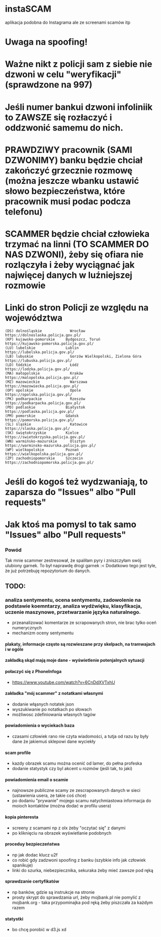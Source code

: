 # instaSCAM
aplikacja podobna do Instagrama ale ze screenami scamów itp

# Uwaga na spoofing! 
# Ważne nikt z policji sam z siebie nie dzwoni w celu "weryfikacji" (sprawdzone na 997)
# Jeśli numer bankui dzwoni infoliniik to ZAWSZE się rozłaczyć i oddzwonić samemu do nich.
# PRAWDZIWY pracownik (SAMI DZWONIMY) banku będzie chciał zakończyć grzecznie rozmowę (można jeszcze  wbanku ustawić słowo bezpieczeństwa, które pracownik musi podac podcza telefonu)
# SCAMMER będzie chciał człowieka trzymać na linni (TO SCAMMER DO NAS DZWONI), żeby się ofiara nie rozlączyła i żeby wyciągnać jak najwięcej danych w luźniejszej rozmowie


# Linki do stron Policji ze względu na województwa
```
(DS) dolnośląskie	          Wrocław                             https://dolnoslaska.policja.gov.pl/
(KP) kujawsko-pomorskie	    Bydgoszcz, Toruń                    https://kujawsko-pomorska.policja.gov.pl/
(LU) lubelskie	            Lublin                              https://lubelska.policja.gov.pl/
(LB) lubuskie	              Gorzów Wielkopolski, Zielona Góra   https://lubuska.policja.gov.pl/
(LD) łódzkie	              Łódź	                            https://lodzka.policja.gov.pl/
(MA) małopolskie	          Kraków	                            https://malopolska.policja.gov.pl/
(MZ) mazowieckie	          Warszawa                            https://mazowiecka.policja.gov.pl/
(OP) opolskie	              Opole                               https://opolska.policja.gov.pl/
(PK) podkarpackie	          Rzeszów	                            https://podkarpacka.policja.gov.pl/   
(PD) podlaskie	            Białystok                           https://podlaska.policja.gov.pl/
(PM) pomorskie	            Gdańsk                              https://pomorska.policja.gov.pl/   
(SL) śląskie	              Katowice                            https://slaska.policja.gov.pl/
(SK) świętokrzyskie	        Kielce                              https://swietokrzyska.policja.gov.pl/
(WN) warmińsko-mazurskie	  Olsztyn                             https://warminsko-mazurska.policja.gov.pl/
(WP) wielkopolskie	        Poznań                              https://wielkopolska.policja.gov.pl/
(ZP) zachodniopomorskie	    Szczecin                            https://zachodniopomorska.policja.gov.pl/
```

# Jeśli do kogoś też wydzwaniają, to zaparsza do "Issues" albo "Pull requests"
# Jak ktoś ma pomysl to tak samo "Issues" albo "Pull requests"

### Powód
Tak mnie scammer zestresował, że spaliłam pyry i zniszczyłam swój ulubiony garnek. To był naprawdę drogi garnek :<
Dodatkowo tego jest tyle, że już potrzebuję repozytorium do danych.

## TODO:
### analiza sentymentu, ocena sentymentu, zadowolenie na podstawie koemntarzy, analiza wydźwięku, klasyfikacja, uczenie maszynowe, przetwarzanie języka naturalnego.
- przeanalizować komentarze ze scrapowanych stron, nie brac tylko oceń numerycznych
- mechanizm oceny sentymentu
#### plakaty, informacje często są rozwieszane przy skelpach, na tramwajach i w ogóle
#### zakładką skąd mają moje dane - wyświetlenie potenjalnych sytuacji
#### połaczyć się z PhoneInfoga
- https://www.youtube.com/watch?v=6CnDdXVTxhU
#### zakładka "mój scammer" z notatkami własnymi
- dodanie włąsnych notatek json
- wyszukiwanie po notatkach po słowach
- możliwosc zdefiniowania własnych tagów
#### powiadomienia o wyciekach baza
- czasami człowiek rano nie czyta wiadomości, a tutja od razu by były dane że jakiemuś sklepowi dane wyciekły

#### scam profile
- kazdy obrazek scamu można ocenić od lamer, do pełna profeska
- dodanie statystyk czy byl akcent u rozmów (jeśli tak, to jaki)

#### powiadomienia email o scamie
- najnowsze publiczne scamy ze zescrapowanych danych w sieci (ustawienia usera, ze takie coś chce)
- po dodaniu "prywanie" mojego scamu natychmiastowa informacja do moioch kontaktów (można dodać w profilu usera)
#### kopia pinteresta
- screeny z scamami np z olx żeby "oczytać się" z danymi
- po kliknięciu na obrazek wyświetlanie podobnych
#### proceduy bezpieczeństwa
- np jak dodac klucz u2f
- co robić gdy zadzwoni spoofing z banku (szybkie info jak człowiek spanikuje)
- linki do szurka, niebezpiecznika, sekuraka żeby mieć zawsze pod ręką
#### sprawdzanie certyfikatów
- np banków, gdzie są instrukcje na stronie
- prosty skrypt do sprawdzania url, żeby mojbank.pl nie pomylić z mojbank.org - taka przypominajka pod ręką żeby piszczała za każdym razem 
#### statystki
- bo chcę porobić w d3.js xd
